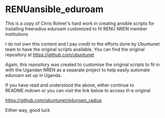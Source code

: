 # RENUansible_eduroam
This is a copy of Chris Rohrer's hard work in creating ansible scripts for installing freeradius eduroam customized to fit RENU NREN member institutions

I do not own this content and I pay credit to the efforts done by Ubuntunet team to have the original scripts available. You can find the original repository at https://github.com/ubuntunet

Again, this repository was created to customise the original scripts to fit in with the Ugandan NREN as a separate project to help easily automate eduroam set up in Uganda.

If you have read and understood the above, either continue to README.mdown or you can visit the link below to access th e original

https://github.com/ubuntunet/eduroam_radius

Either way, good luck
